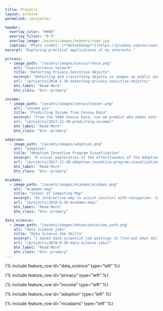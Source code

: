 ```yaml
---
title: Projects
layout: archive
permalink: /projects/

header:
  overlay_color: "#000"
  overlay_filter: "0.5"
  overlay_image: /assets/images/headers/code.jpg
  caption: "Photo credit: [**@StockSnap**](https://pixabay.com/en/users/StockSnap-894430/)"
excerpt: "Exploring practical applications of my interests."

privacy:
  - image_path: "/assets/images/Cooccurrence.png"
    alt: "Cooccurrence network"
    title: "Detecting Privacy-Sensitive Objects"
    excerpt: "Detecting and classifying objects in images as public and private to make better privacy setting recommendations on social media."
    url: "/projects/2018-4-30-detecting-privacy-sensitive-objects/"
    btn_label: "Read More"
    btn_class: "btn--primary"

income:
  - image_path: "/assets/images/census/teaser.png"
    alt: "income pic"
    title: "Predicting Income from Census Data"
    excerpt: "From the 1994 Census Data, can we predict who makes over or under $50k? In this project, I utilize R to perform my analysis."
    url: "/projects/2017-12-30-predicting-income/"
    btn_label: "Read More"
    btn_class: "btn--primary"

adoption:
  - image_path: "/assets/images/adoption.png"
    alt: "adoption"
    title: "Adoption Incentive Program Visualization"
    excerpt: "A visual exploration of the effectiveness of the Adoption Incentive Program. This project utilizes a combination of Apache Spark, R, and R Shiny."
    url: "/projects/2017-12-30-adoption-incentive-program-visualization/"
    btn_label: "Read More"
    btn_class: "btn--primary"

mcadams:
  - image_path: "/assets/images/mcadams/mcadams.png"
    alt: "mcadams map"
    title: "School of Computing Map"
    excerpt: "An interactive map to assist visitors with navigation. In this project, I use Python and Tkinter to implement the map."
    url: "/projects/2018-6-30-mcadams-map/"
    btn_label: "Read More"
    btn_class: "btn--primary"

data_science:
  - image_path: "/assets/images/datascience/new_york.png"
    alt: "data science jobs"
    title: "Data Science Job Skills"
    excerpt: "I mined data scientist job postings to find out what skills were the most common across the country. I use Python for this exploratory analysis."
    url: "/projects/2018-9-30-data-science-jobs/"
    btn_label: "Read More"
    btn_class: "btn--primary"
---
```


{% include feature_row id="data_science" type="left" %}

{% include feature_row id="privacy" type="left" %}

{% include feature_row id="income" type="left" %}

{% include feature_row id="adoption" type="left" %}

{% include feature_row id="mcadams" type="left" %}
